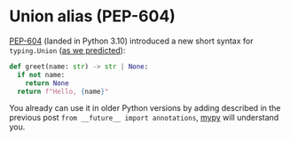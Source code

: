 # Union alias (PEP-604)

[PEP-604](https://www.python.org/dev/peps/pep-0604/) (landed in Python 3.10) introduced a new short syntax for `typing.Union` ([as we predicted](https://t.me/pythonetc/569)):

```python
def greet(name: str) -> str | None:
  if not name:
    return None
  return f"Hello, {name}"
```

You already can use it in older Python versions by adding described in the previous post `from __future__ import annotations`, [mypy](http://mypy-lang.org/) will understand you.
